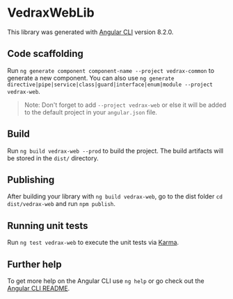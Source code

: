 # VedraxWebLib

This library was generated with [Angular CLI](https://github.com/angular/angular-cli) version 8.2.0.

## Code scaffolding

Run `ng generate component component-name --project vedrax-common` to generate a new component. You can also use `ng generate directive|pipe|service|class|guard|interface|enum|module --project vedrax-web`.
> Note: Don't forget to add `--project vedrax-web` or else it will be added to the default project in your `angular.json` file. 

## Build

Run `ng build vedrax-web --prod` to build the project. The build artifacts will be stored in the `dist/` directory.

## Publishing

After building your library with `ng build vedrax-web`, go to the dist folder `cd dist/vedrax-web` and run `npm publish`.

## Running unit tests

Run `ng test vedrax-web` to execute the unit tests via [Karma](https://karma-runner.github.io).

## Further help

To get more help on the Angular CLI use `ng help` or go check out the [Angular CLI README](https://github.com/angular/angular-cli/blob/master/README.md).
